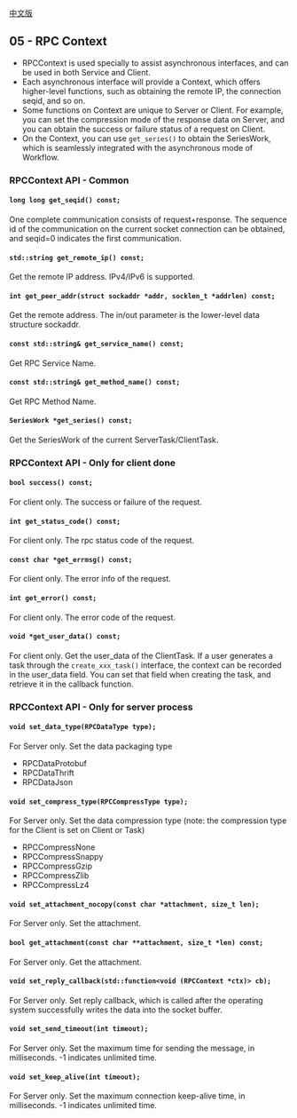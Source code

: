 [中文版](/docs/docs-05-context.md)

## 05 - RPC Context

- RPCContext is used specially to assist asynchronous interfaces, and can be used in both Service and Client.
- Each asynchronous interface will provide a Context, which offers higher-level functions, such as obtaining the remote IP, the connection seqid, and so on.
- Some functions on Context are unique to Server or Client. For example, you can set the compression mode of the response data on Server, and you can obtain the success or failure status of a request on Client.
- On the Context, you can use ``get_series()`` to obtain the SeriesWork, which is seamlessly integrated with the asynchronous mode of Workflow.

### RPCContext API - Common

#### `long long get_seqid() const;`

One complete communication consists of request+response. The sequence id of the communication on the current socket connection can be obtained, and seqid=0 indicates the first communication.

#### `std::string get_remote_ip() const;`

Get the remote IP address. IPv4/IPv6 is supported.

#### `int get_peer_addr(struct sockaddr *addr, socklen_t *addrlen) const;`

Get the remote address. The in/out parameter is the lower-level data structure sockaddr.

#### `const std::string& get_service_name() const;`

Get RPC Service Name.

#### `const std::string& get_method_name() const;`

Get RPC Method Name.

#### `SeriesWork *get_series() const;`

Get the SeriesWork of the current ServerTask/ClientTask.

### RPCContext API - Only for client done

#### `bool success() const;`

For client only. The success or failure of the request.

#### `int get_status_code() const;`

For client only. The rpc status code of the request.

#### `const char *get_errmsg() const;`

For client only. The error info of the request.

#### `int get_error() const;`

For client only. The error code of the request.

#### `void *get_user_data() const;`

For client only. Get the user\_data of the ClientTask. If a user generates a task through the ``create_xxx_task()`` interface, the context can be recorded in the user_data field. You can set that field when creating the task, and retrieve it in the callback function.

### RPCContext API - Only for server process

#### `void set_data_type(RPCDataType type);`

For Server only. Set the data packaging type

- RPCDataProtobuf
- RPCDataThrift
- RPCDataJson

#### `void set_compress_type(RPCCompressType type);`

For Server only. Set the data compression type (note: the compression type for the Client is set on Client or Task)

- RPCCompressNone
- RPCCompressSnappy
- RPCCompressGzip
- RPCCompressZlib
- RPCCompressLz4

#### `void set_attachment_nocopy(const char *attachment, size_t len);`

For Server only. Set the attachment.

#### `bool get_attachment(const char **attachment, size_t *len) const;`

For Server only. Get the attachment.

#### `void set_reply_callback(std::function<void (RPCContext *ctx)> cb);`

For Server only. Set reply callback, which is called after the operating system successfully writes the data into the socket buffer.

#### `void set_send_timeout(int timeout);`

For Server only. Set the maximum time for sending the message, in milliseconds. -1 indicates unlimited time.

#### `void set_keep_alive(int timeout);`
For Server only. Set the maximum connection keep-alive time,  in milliseconds. -1 indicates unlimited time.

